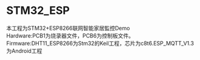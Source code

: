 # STM32_ESP
本工程为STM32+ESP8266联网智能家居監控Demo  
Hardware:PCB1为烧录器文件，PCB6为控制板文件。  
Firmware:DHT11_ESP8266为Stm32的Keil工程，芯片为c8t6.ESP_MQTT_V1.3为Android工程
